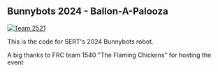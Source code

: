 
## Bunnybots 2024 - Ballon-A-Palooza
[![Team 2521](https://img.shields.io/badge/SERT-2521-7d26cd.svg?style=flat-square)](https://sert2521.org)

This is the code for SERT's 2024 Bunnybots robot.

A big thanks to FRC team 1540 "The Flaming Chickens" for hosting the event


